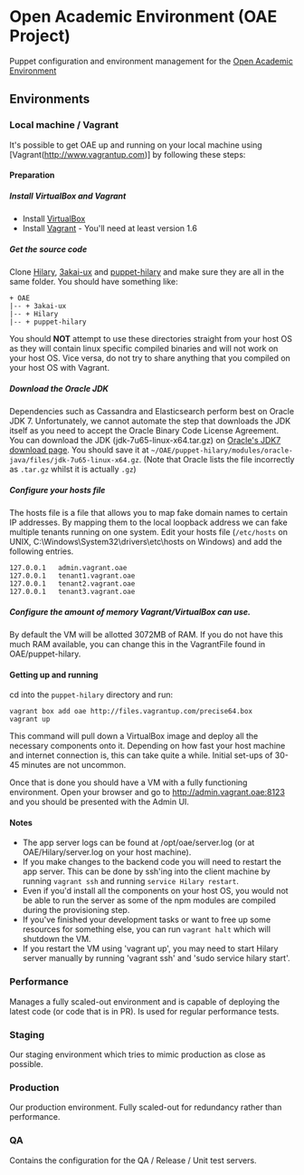 # Open Academic Environment (OAE Project)

Puppet configuration and environment management for the [Open Academic Environment](http://www.oaeproject.org/)

## Environments

### Local machine / Vagrant

It's possible to get OAE up and running on your local machine using [Vagrant(http://www.vagrantup.com)] by following these steps:

#### Preparation

##### Install VirtualBox and Vagrant

* Install [VirtualBox](https://www.virtualbox.org/wiki/Downloads)
* Install [Vagrant](http://downloads.vagrantup.com) - You'll need at least version 1.6

##### Get the source code

Clone [Hilary](https://github.com/oaeproject/Hilary), [3akai-ux](https://github.com/oaeproject/3akai-ux) and [puppet-hilary](https://github.com/oaeproject/puppet-hilary) and make sure they are all in the same folder. You should have something like:

```
+ OAE
|-- + 3akai-ux
|-- + Hilary
|-- + puppet-hilary
```

You should **NOT** attempt to use these directories straight from your host OS as they will contain linux specific compiled binaries and will not work on your host OS.
Vice versa, do not try to share anything that you compiled on your host OS with Vagrant.

##### Download the Oracle JDK

Dependencies such as Cassandra and Elasticsearch perform best on Oracle JDK 7. Unfortunately, we cannot automate the step that downloads the JDK itself as you need to accept the Oracle Binary Code License Agreement.
You can download the JDK (jdk-7u65-linux-x64.tar.gz) on [Oracle's JDK7 download page](http://www.oracle.com/technetwork/java/javase/downloads/java-archive-downloads-javase7-521261.html#jdk-7u65-oth-JPR).
You should save it at `~/OAE/puppet-hilary/modules/oracle-java/files/jdk-7u65-linux-x64.gz`. (Note that Oracle lists the file incorrectly as `.tar.gz` whilst it is actually `.gz`)

##### Configure your hosts file

The hosts file is a file that allows you to map fake domain names to certain IP addresses. By mapping them to
the local loopback address we can fake multiple tenants running on one system.
Edit your hosts file (`/etc/hosts` on UNIX, C:\Windows\System32\drivers\etc\hosts on Windows) and add the following entries.

```
127.0.0.1   admin.vagrant.oae
127.0.0.1   tenant1.vagrant.oae
127.0.0.1   tenant2.vagrant.oae
127.0.0.1   tenant3.vagrant.oae
```

##### Configure the amount of memory Vagrant/VirtualBox can use.

By default the VM will be allotted 3072MB of RAM. If you do not have this much RAM available,
you can change this in the VagrantFile found in OAE/puppet-hilary.

#### Getting up and running

cd into the `puppet-hilary` directory and run:

```
vagrant box add oae http://files.vagrantup.com/precise64.box
vagrant up
```

This command will pull down a VirtualBox image and deploy all the necessary components onto it.
Depending on how fast your host machine and internet connection is, this can take quite a while. Initial set-ups of 30-45 minutes are not uncommon.


Once that is done you should have a VM with a fully functioning environment.
Open your browser and go to http://admin.vagrant.oae:8123 and you should be presented with the Admin UI.

#### Notes

 * The app server logs can be found at /opt/oae/server.log (or at OAE/Hilary/server.log on your host machine).
 * If you make changes to the backend code you will need to restart the app server. This can be done by ssh'ing into the client machine by running `vagrant ssh` and running `service Hilary restart`.
 * Even if you'd install all the components on your host OS, you would not be able to run the server as some of the npm modules are compiled during the provisioning step.
 * If you've finished your development tasks or want to free up some resources for something else, you can run `vagrant halt` which will shutdown the VM.
 * If you restart the VM using 'vagrant up', you may need to start Hilary server manually by running 'vagrant ssh' and 'sudo service hilary start'.

### Performance

Manages a fully scaled-out environment and is capable of deploying the latest code (or code that is in PR).
Is used for regular performance tests.

### Staging

Our staging environment which tries to mimic production as close as possible.

### Production

Our production environment. Fully scaled-out for redundancy rather than performance.

### QA

Contains the configuration for the QA / Release / Unit test servers.
